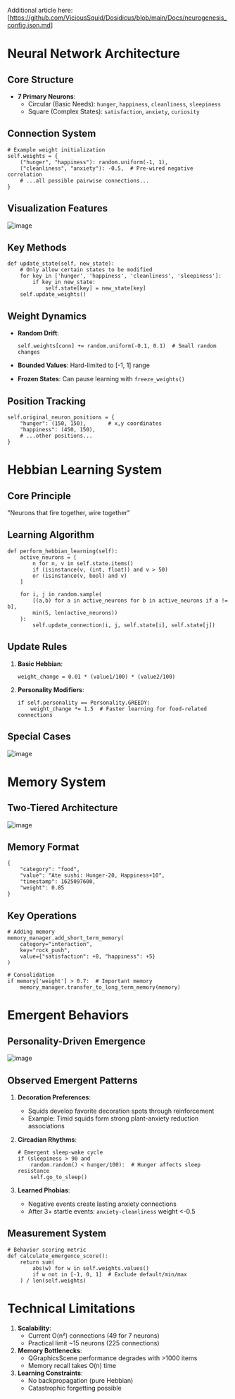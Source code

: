Additional article here: [https://github.com/ViciousSquid/Dosidicus/blob/main/Docs/neurogenesis_config.json.md]

Neural Network Architecture
===========================

Core Structure
--------------

*   **7 Primary Neurons**:
    *   Circular (Basic Needs): `hunger`, `happiness`, `cleanliness`, `sleepiness`
    *   Square (Complex States): `satisfaction`, `anxiety`, `curiosity`

Connection System
-----------------

    # Example weight initialization
    self.weights = {
        ("hunger", "happiness"): random.uniform(-1, 1),
        ("cleanliness", "anxiety"): -0.5,  # Pre-wired negative correlation
        # ...all possible pairwise connections...
    }

Visualization Features
----------------------

![image](https://github.com/user-attachments/assets/3cc66fc2-6c0d-40dd-aee9-1b40f3a7d52f)


Key Methods
-----------

    def update_state(self, new_state):
        # Only allow certain states to be modified
        for key in ['hunger', 'happiness', 'cleanliness', 'sleepiness']:
            if key in new_state:
                self.state[key] = new_state[key]
        self.update_weights()

Weight Dynamics
---------------

*   **Random Drift**:
    
        self.weights[conn] += random.uniform(-0.1, 0.1)  # Small random changes
    
*   **Bounded Values**: Hard-limited to \[-1, 1\] range
*   **Frozen States**: Can pause learning with `freeze_weights()`

Position Tracking
-----------------

    self.original_neuron_positions = {
        "hunger": (150, 150),       # x,y coordinates
        "happiness": (450, 150),
        # ...other positions...
    }

Hebbian Learning System
=======================

Core Principle
--------------

"Neurons that fire together, wire together"

Learning Algorithm
------------------

    def perform_hebbian_learning(self):
        active_neurons = [
            n for n, v in self.state.items() 
            if (isinstance(v, (int, float)) and v > 50) 
            or (isinstance(v, bool) and v)
        ]
        
        for i, j in random.sample(
            [(a,b) for a in active_neurons for b in active_neurons if a != b], 
            min(5, len(active_neurons))
        ):
            self.update_connection(i, j, self.state[i], self.state[j])

Update Rules
------------

1.  **Basic Hebbian**:
    
        weight_change = 0.01 * (value1/100) * (value2/100)
    
2.  **Personality Modifiers**:
    
        if self.personality == Personality.GREEDY:
            weight_change *= 1.5  # Faster learning for food-related connections
    

Special Cases
-------------
![image](https://github.com/user-attachments/assets/df917330-413e-4c36-965b-3bf5e6e64e13)


Memory System
=============

Two-Tiered Architecture
-----------------------
![image](https://github.com/user-attachments/assets/492df054-a203-49d2-b2ab-f0ce298b0886)



Memory Format
-------------

    {
        "category": "food",
        "value": "Ate sushi: Hunger-20, Happiness+10",
        "timestamp": 1625097600,
        "weight": 0.85
    }

Key Operations
--------------

    # Adding memory
    memory_manager.add_short_term_memory(
        category="interaction",
        key="rock_push",
        value={"satisfaction": +8, "happiness": +5}
    )
    
    # Consolidation
    if memory['weight'] > 0.7:  # Important memory
        memory_manager.transfer_to_long_term_memory(memory)

Emergent Behaviors
==================

Personality-Driven Emergence
----------------------------
![image](https://github.com/user-attachments/assets/e490e9f8-886b-4142-8d09-bb43fc88c762)



Observed Emergent Patterns
--------------------------

1.  **Decoration Preferences**:
    *   Squids develop favorite decoration spots through reinforcement
    *   Example: Timid squids form strong plant-anxiety reduction associations
2.  **Circadian Rhythms**:
    
        # Emergent sleep-wake cycle
        if (sleepiness > 90 and 
            random.random() < hunger/100):  # Hunger affects sleep resistance
            self.go_to_sleep()
    
3.  **Learned Phobias**:
    *   Negative events create lasting anxiety connections
    *   After 3+ startle events: `anxiety-cleanliness` weight <-0.5

Measurement System
------------------

    # Behavior scoring metric
    def calculate_emergence_score():
        return sum(
            abs(w) for w in self.weights.values() 
            if w not in [-1, 0, 1]  # Exclude default/min/max
        ) / len(self.weights)

Technical Limitations
=====================

1.  **Scalability**:
    *   Current O(n²) connections (49 for 7 neurons)
    *   Practical limit ~15 neurons (225 connections)
2.  **Memory Bottlenecks**:
    *   QGraphicsScene performance degrades with >1000 items
    *   Memory recall takes O(n) time
3.  **Learning Constraints**:
    *   No backpropagation (pure Hebbian)
    *   Catastrophic forgetting possible

